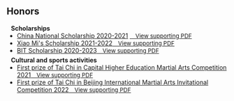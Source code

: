 ## Honors


<h4 style="margin:0 10px 0;">Scholarships</h4>

<ul style="margin:0 0 5px;">
  <li><a href="http://www.moe.gov.cn/jyb_xxgk/s5743/s5744/A05/202112/t20211216_587869.html"><autocolor>China National Scholarship 2020-2021</autocolor></a>     <a href="https://www.comap-math.com/mcm/2022Certs/2203036.pdf" class="btn btn-sm z-depth-0" role="button" target="_blank" style="font-size:13px;">&emsp;View supporting PDF</a>  </li>      


  <li><a href="http://iccv2021.thecvf.com/"><autocolor>Xiao Mi's Scholarship 2021-2022</autocolor></a><a href="https://www.comap-math.com/mcm/2022Certs/2203036.pdf" class="btn btn-sm z-depth-0" role="button" target="_blank" style="font-size:13px;">&emsp;View supporting PDF</a>  </li>


  <li><a href="https://xxgk.bit.edu.cn/xsglfwxx/xsjlcfbf/a190714.htm"><autocolor>BIT Scholarship 2020-2023</autocolor></a><a href="https://www.comap-math.com/mcm/2022Certs/2203036.pdf" class="btn btn-sm z-depth-0" role="button" target="_blank" style="font-size:13px;">&emsp;View supporting PDF</a>  </li>


</ul>

<h4 style="margin:0 10px 0;">Cultural and sports activities</h4>

<ul style="margin:0 0 20px;">
  <li><a href="https://www.bjcac.org.cn/"><autocolor>First prize of Tai Chi in Capital Higher Education Martial Arts Competition 2021</autocolor></a><a href="https://www.comap-math.com/mcm/2022Certs/2203036.pdf" class="btn btn-sm z-depth-0" role="button" target="_blank" style="font-size:13px;">&emsp;View supporting PDF</a>  </li>

  <li><a href="https://www.wsjbs.com/"><autocolor>First prize of Tai Chi in Beijing International Martial Arts Invitational Competition 2022</autocolor></a><a href="https://www.comap-math.com/mcm/2022Certs/2203036.pdf" class="btn btn-sm z-depth-0" role="button" target="_blank" style="font-size:13px;">&emsp;View supporting PDF</a>  </li>

</ul>